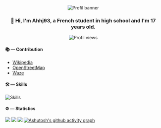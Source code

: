 <div align=center>
  <img alt="Profil banner" src="https://github-widgetbox.vercel.app/api/profile?username=ahhj93&theme=darkmode&data=followers,repositories,stars,commits">
  <h3>👋 Hi, I'm Ahhj93, a French student in high school and I'm 17 years old.</h3>
  <img alt="Profil views" src="https://komarev.com/ghpvc/?username=ahhj93&label=Profile%20views&color=0e75b6&style=flat">
</div>

#### 📚 — Contribution
* [Wikipedia](https://fr.wikipedia.org/wiki/Utilisateur:Ryse93)
* [OpenStreetMap](https://www.openstreetmap.org/user/ahhj)
* [Waze](https://www.waze.com/fr/user/editor/SilvainPeaceful)

#### 🛠 — Skills

![Skills](https://skillicons.dev/icons?i=css,html,python,github,figma,vscode,sqlite&theme=dark)

#### ⚙️ — Statistics

![](https://github-readme-stats.vercel.app/api?username=ahhj93&show_icons=true&count_private=true&theme=tokyonight&card_width=450)
![](https://github-readme-streak-stats.herokuapp.com/?user=ahhj93&theme=tokyonight&card_width=450)
![](https://github-readme-stats.vercel.app/api/top-langs/?username=ahhj93&theme=tokyonight&include_all_commits=false&count_private=true&card_width=450)
[![Ashutosh's github activity graph](https://github-readme-activity-graph.vercel.app/graph?username=Ahhj93&theme=tokyo-night&radius=10)](https://github.com/ashutosh00710/github-readme-activity-graph)

<!--
**Ryse93/Ryse93** is a ✨ _special_ ✨ repository because its `README.md` (this file) appears on your GitHub profile.

Here are some ideas to get you started:

- 🔭 I’m currently working on ...
- 🌱 I’m currently learning ...
- 👯 I’m looking to collaborate on ...
- 🤔 I’m looking for help with ...
- 💬 Ask me about ...
- 📫 How to reach me: ...
- 😄 Pronouns: ...
- ⚡ Fun fact: ...
-->
